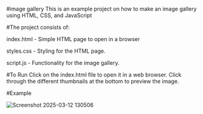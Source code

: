 #image gallery
This is an example project on how to make an image gallery using HTML, CSS, and JavaScript

#The project consists of:

index.html - Simple HTML page to open in a browser

styles.css - Styling for the HTML page.

script.js - Functionality for the image gallery.

#To Run
Click on the index.html file to open it in a web browser. Click through the different thumbnails at the bottom to preview the image.

#Example

![Screenshot 2025-03-12 130506](https://github.com/user-attachments/assets/89dacfae-d419-417b-8b3b-24299148b276)
